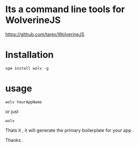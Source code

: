 Its a command line tools for WolverineJS
=======
https://github.com/tarex/WolverineJS


Installation
===
    npm install wolv -g

usage
===
    wolv YourAppName
or just

    wolv


Thats it , it will generate the primary boilerplate for your app .

Thanks .
